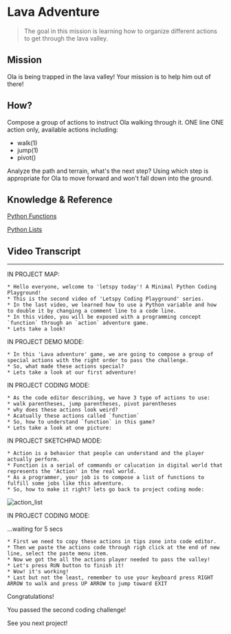 # Lava Adventure

> The goal in this mission is learning how to organize different actions to get through the lava valley.

## Mission

Ola is being trapped in the lava valley! Your mission is to help him out of there!

## How?

Compose a group of actions to instruct Ola walking through it. ONE line ONE action only, available actions including:

- walk(1)
- jump(1)
- pivot()

Analyze the path and terrain, what's the next step? Using which step is appropriate for Ola to move forward and won't fall down into the ground.

## Knowledge & Reference


[Python Functions](https://www.w3schools.com/python/python_functions.asp)

[Python Lists](https://www.w3schools.com/python/python_lists.asp)


## Video Transcript

----

IN PROJECT MAP:

```
* Hello everyone, welcome to 'letspy today'! A Minimal Python Coding Playground!
* This is the second video of 'Letspy Coding Playground' series.
* In the last video, we learned how to use a Python variable and how to double it by changing a comment line to a code line.
* In this video, you will be exposed with a programming concept `function` through an `action` adventure game.
* Lets take a look!
```

IN PROJECT DEMO MODE:

```
* In this 'Lava adventure' game, we are going to compose a group of special actions with the right order to pass the challenge.
* So, what made these actions special?
* Lets take a look at our first adventure!
```

IN PROJECT CODING MODE:

```
* As the code editor describing, we have 3 type of actions to use: 
* walk parentheses, jump parentheses, pivot parentheses
* why does these actions look weird?
* Acatually these actions called `function`
* So, how to understand `function` in this game?
* Lets take a look at one picture:
```

IN PROJECT SKETCHPAD MODE:

```
* Action is a behavior that people can understand and the player actually perform.
* Function is a serial of commands or calucation in digital world that represents the 'Action' in the real world.
* As a programmer, your job is to compose a list of functions to fulfill some jobs like this adventure.
* So, how to make it right? lets go back to project coding mode:
```

![action_list](/assets/video/action_list.png)

IN PROJECT CODING MODE:

...waiting for 5 secs

```
* First we need to copy these actions in tips zone into code editor.
* Then we paste the actions code through righ click at the end of new line, select the paste menu item.
* Now we got the all the actions player needed to pass the valley!
* Let's press RUN button to finish it!
* Wow! it's working!
* Last but not the least, remember to use your keyboard press RIGHT ARROW to walk and press UP ARROW to jump toward EXIT
```

Congratulations! 

You passed the second coding challenge!

See you next project!